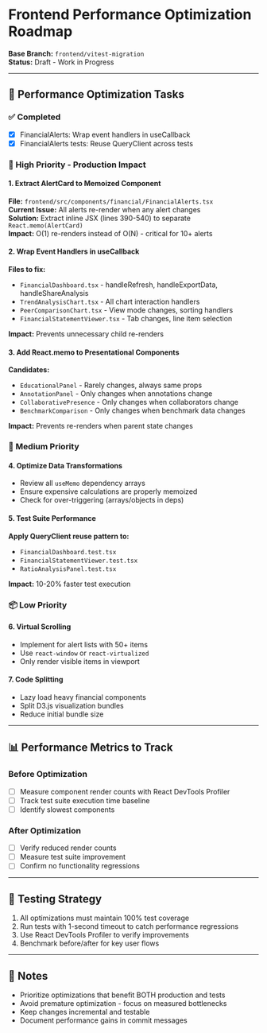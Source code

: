 # Frontend Performance Optimization Roadmap

**Base Branch:** `frontend/vitest-migration`  
**Status:** Draft - Work in Progress

---

## 🎯 Performance Optimization Tasks

### ✅ Completed
- [x] FinancialAlerts: Wrap event handlers in useCallback
- [x] FinancialAlerts tests: Reuse QueryClient across tests

### 🔄 High Priority - Production Impact

#### 1. Extract AlertCard to Memoized Component
**File:** `frontend/src/components/financial/FinancialAlerts.tsx`  
**Current Issue:** All alerts re-render when any alert changes  
**Solution:** Extract inline JSX (lines 390-540) to separate `React.memo(AlertCard)`  
**Impact:** O(1) re-renders instead of O(N) - critical for 10+ alerts

#### 2. Wrap Event Handlers in useCallback
**Files to fix:**
- `FinancialDashboard.tsx` - handleRefresh, handleExportData, handleShareAnalysis
- `TrendAnalysisChart.tsx` - All chart interaction handlers
- `PeerComparisonChart.tsx` - View mode changes, sorting handlers
- `FinancialStatementViewer.tsx` - Tab changes, line item selection

**Impact:** Prevents unnecessary child re-renders

#### 3. Add React.memo to Presentational Components
**Candidates:**
- `EducationalPanel` - Rarely changes, always same props
- `AnnotationPanel` - Only changes when annotations change
- `CollaborativePresence` - Only changes when collaborators change
- `BenchmarkComparison` - Only changes when benchmark data changes

**Impact:** Prevents re-renders when parent state changes

### 🔧 Medium Priority

#### 4. Optimize Data Transformations
- Review all `useMemo` dependency arrays
- Ensure expensive calculations are properly memoized
- Check for over-triggering (arrays/objects in deps)

#### 5. Test Suite Performance
**Apply QueryClient reuse pattern to:**
- `FinancialDashboard.test.tsx`
- `FinancialStatementViewer.test.tsx`
- `RatioAnalysisPanel.test.tsx`

**Impact:** 10-20% faster test execution

### 📦 Low Priority

#### 6. Virtual Scrolling
- Implement for alert lists with 50+ items
- Use `react-window` or `react-virtualized`
- Only render visible items in viewport

#### 7. Code Splitting
- Lazy load heavy financial components
- Split D3.js visualization bundles
- Reduce initial bundle size

---

## 📊 Performance Metrics to Track

### Before Optimization
- [ ] Measure component render counts with React DevTools Profiler
- [ ] Track test suite execution time baseline
- [ ] Identify slowest components

### After Optimization
- [ ] Verify reduced render counts
- [ ] Measure test suite improvement
- [ ] Confirm no functionality regressions

---

## 🔬 Testing Strategy

1. All optimizations must maintain 100% test coverage
2. Run tests with 1-second timeout to catch performance regressions
3. Use React DevTools Profiler to verify improvements
4. Benchmark before/after for key user flows

---

## 📝 Notes

- Prioritize optimizations that benefit BOTH production and tests
- Avoid premature optimization - focus on measured bottlenecks
- Keep changes incremental and testable
- Document performance gains in commit messages

